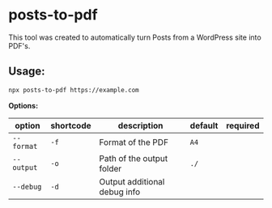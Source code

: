 # posts-to-pdf

This tool was created to automatically turn Posts from a WordPress site into PDF's.

## Usage:

```zsh
npx posts-to-pdf https://example.com
```

**Options:**

|option      | shortcode | description                  | default | required |
|------------|-----------|------------------------------|---------|----------|
| `--format` | `-f`      | Format of the PDF            | `A4`    |          |
| `--output` | `-o`      | Path of the output folder    | `./`    |          |
| `--debug`  | `-d`      | Output additional debug info |         |          |

